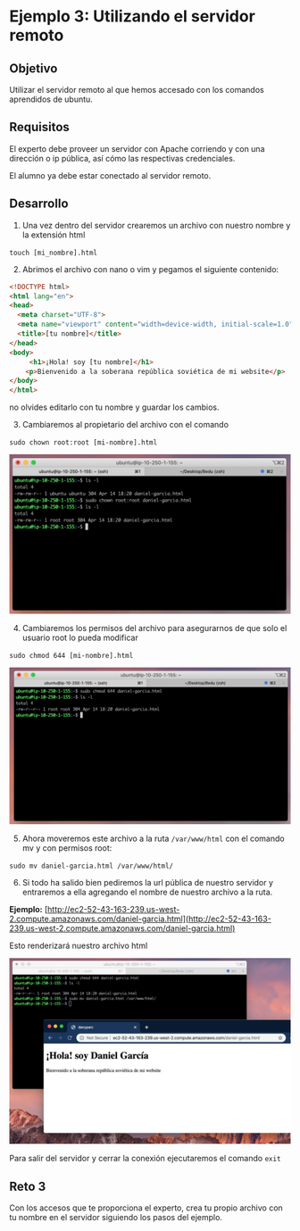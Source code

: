 # Ejemplo 3: Utilizando el servidor remoto

## Objetivo

Utilizar el servidor remoto al que hemos accesado con los comandos aprendidos de ubuntu.

## Requisitos

El experto debe proveer un servidor con Apache corriendo y con una dirección o ip pública, así cómo  las respectivas credenciales.

El alumno ya debe estar conectado al servidor remoto.

## Desarrollo

1. Una vez dentro del servidor crearemos un archivo con nuestro nombre y la extensión html 

`touch [mi_nombre].html`

2. Abrimos el archivo con nano o vim y pegamos el siguiente contenido:

```html
<!DOCTYPE html>
<html lang="en">
<head>
  <meta charset="UTF-8">
  <meta name="viewport" content="width=device-width, initial-scale=1.0">
  <title>[tu nombre]</title>
</head>
<body>
	 <h1>¡Hola! soy [tu nombre]</h1> 
	<p>Bienvenido a la soberana república soviética de mi website</p>
</body>
</html>
```

no olvides editarlo con tu nombre y guardar los cambios.

3. Cambiaremos al propietario del archivo con el comando 

`sudo chown root:root [mi-nombre].html`

![img/Untitled.png](img/Untitled.png)

4. Cambiaremos los permisos del archivo para asegurarnos de que solo el usuario root lo pueda modificar

`sudo chmod 644 [mi-nombre].html`

![img/Untitled%201.png](img/Untitled%201.png)

5. Ahora moveremos este archivo a la ruta `/var/www/html` con el comando mv y con permisos root:

`sudo mv daniel-garcia.html /var/www/html/`

6. Si todo ha salido bien pediremos la url pública de nuestro servidor y entraremos a ella agregando el nombre de nuestro archivo a la ruta.

**Ejemplo:** [http://ec2-52-43-163-239.us-west-2.compute.amazonaws.com/daniel-garcia.html](http://ec2-52-43-163-239.us-west-2.compute.amazonaws.com/daniel-garcia.html)

Esto renderizará nuestro archivo html

![img/Untitled%202.png](img/Untitled%202.png)

Para salir del servidor y cerrar la conexión ejecutaremos el comando `exit`

## Reto 3

Con los accesos que te proporciona el experto, crea tu propio archivo con tu nombre en el servidor siguiendo los pasos del ejemplo.